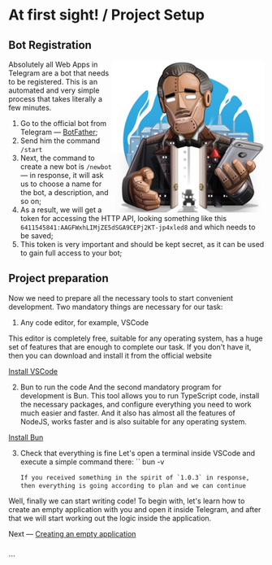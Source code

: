 # At first sight! / Project Setup

## Bot Registration

<img align="right" width="300" height="300" src="../images/create-bot/botfather.jpg">

Absolutely all Web Apps in Telegram are a bot that needs to be registered. This is an automated and very simple process that takes literally a few minutes.

1. Go to the official bot from Telegram — [BotFather](https://t.me/BotFather);
2. Send him the command `/start`
3. Next, the command to create a new bot is `/newbot` — in response, it will ask us to choose a name for the bot, a description, and so on;
4. As a result, we will get a token for accessing the HTTP API, looking something like this `6411545841:AAGFWxhLIMjZE5dSGA9CEPj2KT-jp4xled8` and which needs to be saved;
5. This token is very important and should be kept secret, as it can be used to gain full access to your bot;

## Project preparation

Now we need to prepare all the necessary tools to start convenient development. Two mandatory things are necessary for our task:

1. Any code editor, for example, VSCode

This editor is completely free, suitable for any operating system, has a huge set of features that are enough to complete our task. If you don't have it, then you can download and install it from the official website

[Install VSCode](https://code.visualstudio.com/docs/setup/setup-overview)

2. Bun to run the code
   And the second mandatory program for development is Bun. This tool allows you to run TypeScript code, install the necessary packages, and configure everything you need to work much easier and faster. And it also has almost all the features of NodeJS, works faster and is also suitable for any operating system.

[Install Bun](https://bun.sh/)

3. Check that everything is fine
   Let's open a terminal inside VSCode and execute a simple command there:
   ``
   bun -v
   ```
   If you received something in the spirit of `1.0.3` in response, then everything is going according to plan and we can continue
   ```

Well, finally we can start writing code! To begin with, let's learn how to create an empty application with you and open it inside Telegram, and after that we will start working out the logic inside the application.

Next — [Creating an empty application](./03-create-empty-project.md)

<br clear="right"/>
```
